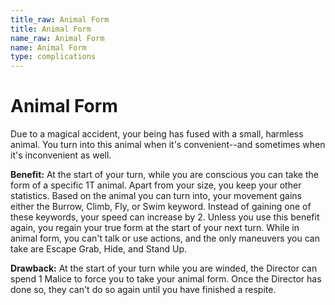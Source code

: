 ```yaml
---
title_raw: Animal Form
title: Animal Form
name_raw: Animal Form
name: Animal Form
type: complications
---
```


# Animal Form

Due to a magical accident, your being has fused with a small, harmless animal. You turn into this animal when it's convenient--and sometimes when it's inconvenient as well.

**Benefit:** At the start of your turn, while you are conscious you can take the form of a specific 1T animal. Apart from your size, you keep your other statistics. Based on the animal you can turn into, your movement gains either the Burrow, Climb, Fly, or Swim keyword. Instead of gaining one of these keywords, your speed can increase by 2. Unless you use this benefit again, you regain your true form at the start of your next turn. While in animal form, you can't talk or use actions, and the only maneuvers you can take are Escape Grab, Hide, and Stand Up.

**Drawback:** At the start of your turn while you are winded, the Director can spend 1 Malice to force you to take your animal form. Once the Director has done so, they can't do so again until you have finished a respite.
